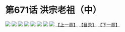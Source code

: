# 第671话 洪宗老祖（中）
![](https://mhpic.xiaomingtaiji.net/comic/D/斗破苍穹拆分版/671话/1.jpg-zymk.middle.webp)
![](https://mhpic.xiaomingtaiji.net/comic/D/斗破苍穹拆分版/671话/2.jpg-zymk.middle.webp)
![](https://mhpic.xiaomingtaiji.net/comic/D/斗破苍穹拆分版/671话/3.jpg-zymk.middle.webp)
![](https://mhpic.xiaomingtaiji.net/comic/D/斗破苍穹拆分版/671话/4.jpg-zymk.middle.webp)
![](https://mhpic.xiaomingtaiji.net/comic/D/斗破苍穹拆分版/671话/5.jpg-zymk.middle.webp)
![](https://mhpic.xiaomingtaiji.net/comic/D/斗破苍穹拆分版/671话/6.jpg-zymk.middle.webp)
![](https://mhpic.xiaomingtaiji.net/comic/D/斗破苍穹拆分版/671话/7.jpg-zymk.middle.webp)
![](https://mhpic.xiaomingtaiji.net/comic/D/斗破苍穹拆分版/671话/8.jpg-zymk.middle.webp)
[【上一章】](./670.md)
[【目录】](./README.md)
[【下一章】](./672.md)
